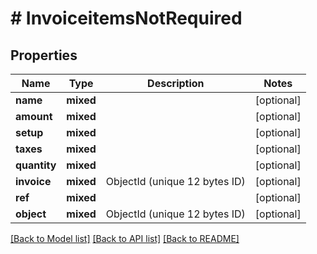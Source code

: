 # # InvoiceitemsNotRequired

## Properties

Name | Type | Description | Notes
------------ | ------------- | ------------- | -------------
**name** | **mixed** |  | [optional]
**amount** | **mixed** |  | [optional]
**setup** | **mixed** |  | [optional]
**taxes** | **mixed** |  | [optional]
**quantity** | **mixed** |  | [optional]
**invoice** | **mixed** | ObjectId (unique 12 bytes ID) | [optional]
**ref** | **mixed** |  | [optional]
**object** | **mixed** | ObjectId (unique 12 bytes ID) | [optional]

[[Back to Model list]](../../README.md#models) [[Back to API list]](../../README.md#endpoints) [[Back to README]](../../README.md)
